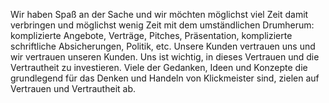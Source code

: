 Wir haben Spaß an der Sache und wir möchten möglichst viel Zeit damit verbringen und möglichst wenig Zeit mit dem umständlichen Drumherum: komplizierte Angebote, Verträge, Pitches, Präsentation, komplizierte schriftliche Absicherungen, Politik, etc. Unsere Kunden vertrauen uns und wir vertrauen unseren Kunden. Uns ist wichtig, in dieses Vertrauen und die Vertrautheit zu investieren. Viele der Gedanken, Ideen und Konzepte die grundlegend für das Denken und Handeln von Klickmeister sind, zielen auf Vertrauen und Vertrautheit ab.

